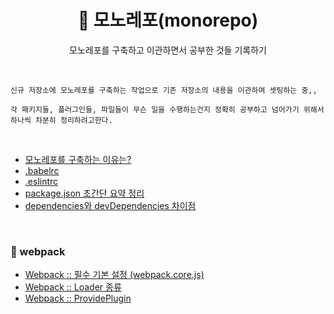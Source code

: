 <h1 align="center">🦄 모노레포(monorepo)</h1>
<p align="center">모노레포를 구축하고 이관하면서 공부한 것들 기록하기</p>

<br>

```
신규 저장소에 모노레포를 구축하는 작업으로 기존 저장소의 내용을 이관하여 셋팅하는 중,,

각 패키지들, 플러그인들, 파일들이 무슨 일을 수행하는건지 정확히 공부하고 넘어가기 위해서
하나씩 차분히 정리하려고한다.
```

<br>

- [모노레포를 구축하는 이유는?](https://github.com/mireyhgnay/fe-monorepo/blob/main/MonoRepo/%EB%AA%A8%EB%85%B8%EB%A0%88%ED%8F%AC%EB%A5%BC%20%EA%B5%AC%EC%B6%95%ED%95%98%EB%8A%94%20%EC%9D%B4%EC%9C%A0%EB%8A%94%3F.md)
- [.babelrc](https://github.com/mireyhgnay/fe-monorepo/blob/main/MonoRepo/.babelrc.md)
- [.eslintrc](https://github.com/mireyhgnay/fe-monorepo/blob/main/MonoRepo/.eslintrc.md)
- [package.json 초간단 요약 정리](https://github.com/mireyhgnay/fe-monorepo/blob/main/MonoRepo/package.json%20%EC%B4%88%EA%B0%84%EB%8B%A8%20%EC%9A%94%EC%95%BD%20%EC%A0%95%EB%A6%AC.md)
- [dependencies와 devDependencies 차이점](https://github.com/mireyhgnay/fe-monorepo/blob/main/MonoRepo/dependencies%EC%99%80%20devDependencies%20%EC%B0%A8%EC%9D%B4%EC%A0%90.md)

<br>

### 📁 webpack

- [Webpack :: 필수 기본 설정 (webpack.core.js)](<https://github.com/mireyhgnay/fe-monorepo/blob/main/MonoRepo/webpack/Webpack%20%3A%3A%20%ED%95%84%EC%88%98%20%EA%B8%B0%EB%B3%B8%20%EC%84%A4%EC%A0%95%20(webpack.core.js).md>)
- [Webpack :: Loader 종류](https://github.com/mireyhgnay/fe-monorepo/blob/main/MonoRepo/webpack/Webpack%20%3A%3A%20Loader%20%EC%A2%85%EB%A5%98.md)
- [Webpack :: ProvidePlugin](https://github.com/mireyhgnay/fe-monorepo/blob/main/MonoRepo/webpack/Webpack%20%3A%3A%20ProvidePlugin.md)
